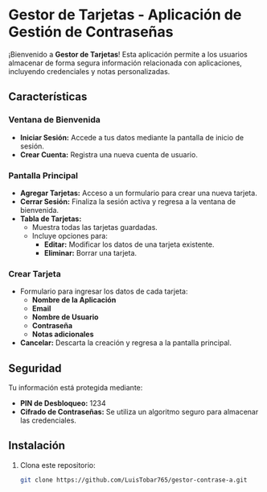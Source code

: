 # Gestor de Tarjetas - Aplicación de Gestión de Contraseñas  

¡Bienvenido a **Gestor de Tarjetas**! Esta aplicación permite a los usuarios almacenar de forma segura información relacionada con aplicaciones, incluyendo credenciales y notas personalizadas.  

## Características  

### Ventana de Bienvenida  
- **Iniciar Sesión:** Accede a tus datos mediante la pantalla de inicio de sesión.  
- **Crear Cuenta:** Registra una nueva cuenta de usuario.  

### Pantalla Principal  
- **Agregar Tarjetas:** Acceso a un formulario para crear una nueva tarjeta.  
- **Cerrar Sesión:** Finaliza la sesión activa y regresa a la ventana de bienvenida.  
- **Tabla de Tarjetas:**  
  - Muestra todas las tarjetas guardadas.  
  - Incluye opciones para:  
    - **Editar:** Modificar los datos de una tarjeta existente.  
    - **Eliminar:** Borrar una tarjeta.  

### Crear Tarjeta  
- Formulario para ingresar los datos de cada tarjeta:  
  - **Nombre de la Aplicación**  
  - **Email**  
  - **Nombre de Usuario**  
  - **Contraseña**  
  - **Notas adicionales**  
- **Cancelar:** Descarta la creación y regresa a la pantalla principal.  

## Seguridad  
Tu información está protegida mediante:  
- **PIN de Desbloqueo:** 1234  
- **Cifrado de Contraseñas:** Se utiliza un algoritmo seguro para almacenar las credenciales.  

## Instalación  

1. Clona este repositorio:  
   ```bash
   git clone https://github.com/LuisTobar765/gestor-contrase-a.git
   
